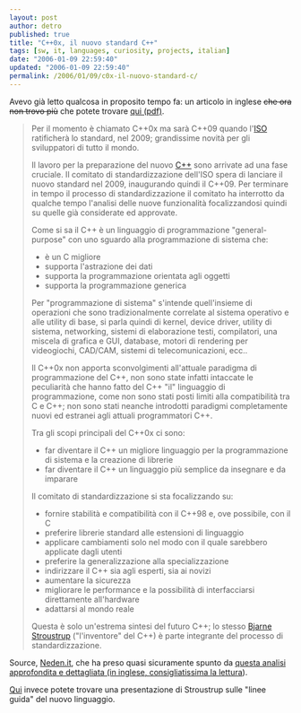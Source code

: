 ```yaml
---
layout: post
author: detro
published: true
title: "C++0x, il nuovo standard C++"
tags: [sw, it, languages, curiosity, projects, italian]
date: "2006-01-09 22:59:40"
updated: "2006-01-09 22:59:40"
permalink: /2006/01/09/c0x-il-nuovo-standard-c/
---
```


Avevo già letto qualcosa in proposito tempo fa: un articolo in inglese <del datetime="2006-01-09T21:48:02+00:00">che ora non trovo più</del> che potete trovare <a href="http://public.research.att.com/~bs/rules.pdf" target="_new">qui (pdf)</a>.

<blockquote>
Per il momento è chiamato C++0x ma sarà C++09 quando l'<a target="_new" title="ISO on Wikipedia" href="http://en.wikipedia.org/wiki/ISO">ISO</a> ratificherà lo standard, nel 2009; grandissime novità per gli sviluppatori di tutto il mondo.

Il lavoro per la preparazione del nuovo <a target="_new" title="C++ on Wikipedia" href="http://en.wikipedia.org/wiki/C++">C++</a> sono arrivate ad una fase cruciale. Il comitato di standardizzazione dell'ISO spera di lanciare il nuovo standard nel 2009, inaugurando quindi il C++09. Per terminare in tempo il processo di standardizzazione il comitato ha interrotto da qualche tempo l'analisi delle nuove funzionalità focalizzandosi quindi su quelle già considerate ed approvate.

Come si sa il C++ è un linguaggio di programmazione "general-purpose" con uno sguardo alla programmazione di sistema che:

<ul>
<li>è un C migliore</li>
<li>supporta l'astrazione dei dati</li>
<li>supporta la programmazione orientata agli oggetti</li>
<li>supporta la programmazione generica</li>
</ul>

Per "programmazione di sistema" s'intende quell'insieme di operazioni che sono tradizionalmente correlate al sistema operativo e alle utility di base, si parla quindi di kernel, device driver, utility di sistema, networking, sistemi di elaborazione testi, compilatori, una miscela di grafica e GUI, database, motori di rendering per videogiochi, CAD/CAM, sistemi di telecomunicazioni, ecc..

Il C++0x non apporta sconvolgimenti all'attuale paradigma di programmazione del C++, non sono state infatti intaccate le peculiarità che hanno fatto del C++ "il" linguaggio di programmazione, come non sono stati posti limiti alla compatibilità tra C e C++; non sono stati neanche introdotti paradigmi completamente nuovi ed estranei agli attuali programmatori C++.

Tra gli scopi principali del C++0x ci sono:

<ul>
    <li>far diventare il C++ un migliore linguaggio per la programmazione di sistema e la creazione di librerie</li>
    <li>far diventare il C++ un linguaggio più semplice da insegnare e da imparare</li>
</ul>

Il comitato di standardizzazione si sta focalizzando su:

<ul>
    <li>fornire stabilità e compatibilità con il C++98 e, ove possibile, con il C</li>
    <li>preferire librerie standard alle estensioni di linguaggio</li>
    <li>applicare cambiamenti solo nel modo con il quale sarebbero applicate dagli utenti</li>
    <li>preferire la generalizzazione alla specializzazione</li>
    <li>indirizzare il C++ sia agli esperti, sia ai novizi</li>
    <li>aumentare la sicurezza</li>
    <li>migliorare le performance e la possibilità di interfacciarsi direttamente all'hardware</li>
    <li>adattarsi al mondo reale</li>
</ul>

Questa è solo un'estrema sintesi del futuro C++; lo stesso <a href="http://en.wikipedia.org/wiki/Bjarne_Stroustrup" target="_new" title="Bjarne Stroustrup on Wikipedia">Bjarne Stroustrup</a> ("l'inventore" del C++) è parte integrante del processo di standardizzazione.
</blockquote>

Source, <a href="http://www.neden.it/node/81" target="_new">Neden.it</a>, che ha preso quasi sicuramente spunto da <a target="_new" href="http://www.artima.com/cppsource/cpp0x.html">questa analisi approfondita e dettagliata (in inglese, consigliatissima la lettura</a>).

<a href="http://public.research.att.com/~bs/C++0x_panel.pdf" target="_new">Qui</a> invece potete trovare una presentazione di Stroustrup sulle "linee guida" del nuovo linguaggio.

